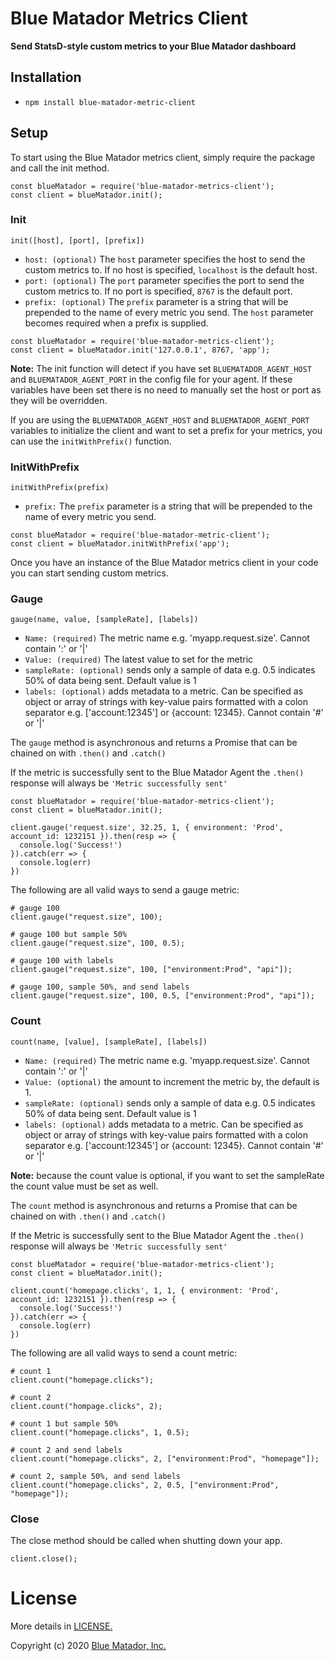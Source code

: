# Blue Matador Metrics Client

**Send StatsD-style custom metrics to your Blue Matador dashboard** 

## Installation
  * `npm install blue-matador-metric-client`

## Setup

To start using the Blue Matador metrics client, simply require the package and call the init method.

```
const blueMatador = require('blue-matador-metrics-client');
const client = blueMatador.init();
```

### Init
`init([host], [port], [prefix])`
  * `host: (optional)` The `host` parameter specifies the host to send the custom metrics to. If no host is specified, `localhost` is the default host.
  * `port: (optional)` The `port` parameter specifies the port to send the custom metrics to. If no port is specified, `8767` is the default port. 
  * `prefix: (optional)` The `prefix` parameter is a string that will be prepended to the name of every metric you send. The `host` parameter becomes required when a prefix is supplied.

```
const blueMatador = require('blue-matador-metrics-client');
const client = blueMatador.init('127.0.0.1', 8767, 'app');
```

**Note:** The init function will detect if you have set `BLUEMATADOR_AGENT_HOST` and `BLUEMATADOR_AGENT_PORT` in the config file for your agent. If these variables have been set there is no need to manually set the host or port as they will be overridden.  

If you are using the `BLUEMATADOR_AGENT_HOST` and `BLUEMATADOR_AGENT_PORT` variables to initialize the client and want to set a prefix for your metrics, you can use the `initWithPrefix()` function.

### InitWithPrefix
`initWithPrefix(prefix)`
   * `prefix:` The `prefix` parameter is a string that will be prepended to the name of every metric you send.

```
const blueMatador = require('blue-matador-metric-client');
const client = blueMatador.initWithPrefix('app');
```

Once you have an instance of the Blue Matador metrics client in your code you can start sending custom metrics. 


### Gauge
`gauge(name, value, [sampleRate], [labels])`
  * `Name: (required)` The metric name e.g. 'myapp.request.size'. Cannot contain ':' or '|'
  * `Value: (required)` The latest value to set for the metric
  * `sampleRate: (optional)` sends only a sample of data e.g. 0.5 indicates 50% of data being sent. Default value is 1
  * `labels: (optional)`  adds metadata to a metric. Can be specified as object or array of strings with key-value pairs formatted with a colon separator e.g. ['account:12345'] or {account: 12345}. Cannot contain '#' or '|'

The `gauge` method is asynchronous and returns a Promise that can be chained on with `.then()` and `.catch()`

If the metric is successfully sent to the Blue Matador Agent the `.then()` response will always be `'Metric successfully sent'`

```
const blueMatador = require('blue-matador-metrics-client');
const client = blueMatador.init();

client.gauge('request.size', 32.25, 1, { environment: 'Prod', account_id: 1232151 }).then(resp => {
  console.log('Success!')
}).catch(err => {
  console.log(err)
})
```

The following are all valid ways to send a gauge metric:

```
# gauge 100
client.gauge("request.size", 100);

# gauge 100 but sample 50%
client.gauge("request.size", 100, 0.5);

# gauge 100 with labels
client.gauge("request.size", 100, ["environment:Prod", "api"]);

# gauge 100, sample 50%, and send labels
client.gauge("request.size", 100, 0.5, ["environment:Prod", "api"]);

```

### Count
`count(name, [value], [sampleRate], [labels])`
  * `Name: (required)` The metric name e.g. 'myapp.request.size'. Cannot contain ':' or '|'
  * `Value: (optional)` the amount to increment the metric by, the default is 1. 
  * `sampleRate: (optional)` sends only a sample of data e.g. 0.5 indicates 50% of data being sent. Default value is 1
  * `labels: (optional)`  adds metadata to a metric. Can be specified as object or array of strings with key-value pairs formatted with a colon separator e.g. ['account:12345'] or {account: 12345}. Cannot contain '#' or '|'

**Note:** because the count value is optional, if you want to set the sampleRate the count value must be set as well.   

The `count` method is asynchronous and returns a Promise that can be chained on with `.then()` and `.catch()`

If the Metric is successfully sent to the Blue Matador Agent the `.then()` response will always be `'Metric successfully sent'`

```
const blueMatador = require('blue-matador-metrics-client');
const client = blueMatador.init();

client.count('homepage.clicks', 1, 1, { environment: 'Prod', account_id: 1232151 }).then(resp => {
  console.log('Success!')
}).catch(err => {
  console.log(err)
})
```

The following are all valid ways to send a count metric:

```
# count 1
client.count("homepage.clicks");

# count 2
client.count("hompage.clicks", 2);

# count 1 but sample 50%
client.count("homepage.clicks", 1, 0.5);

# count 2 and send labels
client.count("homepage.clicks", 2, ["environment:Prod", "homepage"]);

# count 2, sample 50%, and send labels
client.count("homepage.clicks", 2, 0.5, ["environment:Prod", "homepage"]);

```

### Close

The close method should be called when shutting down your app.

```
client.close();
```


# License

More details in [LICENSE.](https://github.com/bluematador/bluematador-metrics-client-js/blob/master/LICENSE)

Copyright (c) 2020 [Blue Matador, Inc.](https://www.bluematador.com/)
